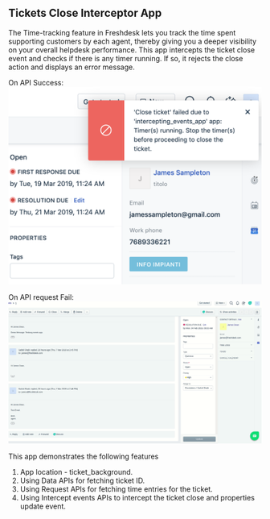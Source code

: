 ## Tickets Close Interceptor App

The Time-tracking feature in Freshdesk lets you track the time spent supporting customers by each agent, thereby giving you a deeper visibility on your overall helpdesk performance. This app intercepts the ticket close event and checks if there is any timer running. If so, it rejects the close action and displays an error message.

On API Success:
![](screenshots/2.png)

On API request Fail:
![](screenshots/demo.gif)


This app demonstrates the following features

1. App location - ticket_background.
2. Using Data APIs for fetching ticket ID.
3. Using Request APIs for fetching time entries for the ticket.
4. Using Intercept events APIs to intercept the ticket close and properties update event.
